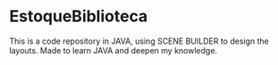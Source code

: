 # EstoqueBiblioteca
This is a code repository in JAVA, using SCENE BUILDER to design the layouts. Made to learn JAVA and deepen my knowledge.
